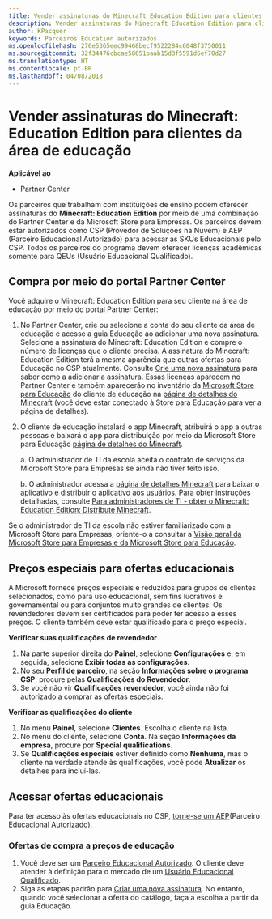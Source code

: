 ```yaml
---
title: Vender assinaturas do Minecraft Education Edition para clientes da área de educação
description: Vender assinaturas do Minecraft Education Edition para clientes da área de educação
author: KPacquer
keywords: Parceiros Education autorizados
ms.openlocfilehash: 276e5365eec99468becf9522284c6048f3750011
ms.sourcegitcommit: 32f34476cbcae58651baab15d3f5591d6ef70d27
ms.translationtype: HT
ms.contentlocale: pt-BR
ms.lasthandoff: 04/08/2018
---
```

# <a name="sell-minecraft-education-edition-subscriptions-to-education-customers"></a>Vender assinaturas do Minecraft: Education Edition para clientes da área de educação

**Aplicável ao**

-  Partner Center

Os parceiros que trabalham com instituições de ensino podem oferecer assinaturas do **Minecraft: Education Edition** por meio de uma combinação do Partner Center e da Microsoft Store para Empresas.  Os parceiros devem estar autorizados como CSP (Provedor de Soluções na Nuvem) e AEP (Parceiro Educacional Autorizado) para acessar as SKUs Educacionais pelo CSP.  Todos os parceiros do programa devem oferecer licenças acadêmicas somente para QEUs (Usuário Educacional Qualificado). 

## <a name="purchase-through-partner-center-portal"></a>Compra por meio do portal Partner Center 
Você adquire o Minecraft: Education Edition para seu cliente na área de educação por meio do portal Partner Center: 

  1.  No Partner Center, crie ou selecione a conta do seu cliente da área de educação e acesse a guia Educação ao adicionar uma nova assinatura.  Selecione a assinatura do Minecraft: Education Edition e compre o número de licenças que o cliente precisa. A assinatura do Minecraft: Education Edition terá a mesma aparência que outras ofertas para Educação no CSP atualmente. Consulte [Crie uma nova assinatura](create-a-new-subscription.md) para saber como a adicionar a assinatura. Essas licenças aparecem no Partner Center e também aparecerão no inventário da [Microsoft Store para Educação](https://educationstore.microsoft.com/en-us/store) do cliente de educação na [página de detalhes do Minecraft](https://educationstore.microsoft.com/en-us/store/details/minecraft-education-edition/9nblggh4r2r6) (você deve estar conectado à Store para Educação para ver a página de detalhes). 

  2.  O cliente de educação instalará o app Minecraft, atribuirá o app a outras pessoas e baixará o app para distribuição por meio da Microsoft Store para Educação [página de detalhes do Minecraft](https://educationstore.microsoft.com/en-us/store/details/minecraft-education-edition/9nblggh4r2r6). 

      a. O administrador de TI da escola aceita o contrato de serviços da Microsoft Store para Empresas se ainda não tiver feito isso. 

      b. O administrador acessa a [página de detalhes Minecraft](https://educationstore.microsoft.com/en-us/store/details/minecraft-education-edition/9nblggh4r2r6) para baixar o aplicativo e distribuir o aplicativo aos usuários. Para obter instruções detalhadas, consulte [Para administradores de TI - obter o Minecraft: Education Edition: Distribute Minecraft](https://docs.microsoft.com/education/windows/school-get-minecraft#distribute-minecraft).
    
  Se o administrador de TI da escola não estiver familiarizado com a Microsoft Store para Empresas, oriente-o a consultar a [Visão geral da Microsoft Store para Empresas e da Microsoft Store para Educação](https://docs.microsoft.com/microsoft-store/windows-store-for-business-overview). 

## <a name="special-pricing-for-education-offers"></a>Preços especiais para ofertas educacionais

A Microsoft fornece preços especiais e reduzidos para grupos de clientes selecionados, como para uso educacional, sem fins lucrativos e governamental ou para conjuntos muito grandes de clientes. Os revendedores devem ser certificados para poder ter acesso a esses preços. O cliente também deve estar qualificado para o preço especial.

**Verificar suas qualificações de revendedor**

1.  Na parte superior direita do **Painel**, selecione **Configurações** e, em seguida, selecione **Exibir todas as configurações**.
2.  No seu **Perfil de parceiro**, na seção **Informações sobre o programa CSP**, procure pelas **Qualificações do Revendedor**.
3.  Se você não vir **Qualificações revendedor**, você ainda não foi autorizado a comprar as ofertas especiais.

**Verificar as qualificações do cliente**

1.  No menu **Painel**, selecione **Clientes**. Escolha o cliente na lista.
2.  No menu do cliente, selecione **Conta**. Na seção **Informações da empresa**, procure por **Special qualifications**.
3.  Se **Qualificações especiais** estiver definido como **Nenhuma**, mas o cliente na verdade atende às qualificações, você pode **Atualizar** os detalhes para incluí-las.

## <a name="access-education-offers"></a>Acessar ofertas educacionais 

Para ter acesso às ofertas educacionais no CSP, [torne-se um AEP](http://go.microsoft.com/fwlink/p/?LinkId=808781)(Parceiro Educacional Autorizado).

### <a name="purchase-offers-at-education-pricing"></a>Ofertas de compra a preços de educação

1. Você deve ser um [Parceiro Educacional Autorizado](http://go.microsoft.com/fwlink/p/?LinkId=808781).
O cliente deve atender à definição para o mercado de um [Usuário Educacional Qualificado](http://go.microsoft.com/fwlink/p/?LinkId=808795).
2. Siga as etapas padrão para [Criar uma nova assinatura](create-a-new-subscription.md). No entanto, quando você selecionar a oferta do catálogo, faça a escolha a partir da guia Educação.






<!-- ## Purchase through Partner Center API 

To help your education customers buy and deploy Minecraft: Education Edition through the Partner Center API:
  
  1.  See [Create an order](https://msdn.microsoft.com/library/partnercenter/mt634667.aspx(d=robot)) to learn how to use the Partner Center API to buy the desired number of licenses of Minecraft: Education Edition subscription.  Be sure to use the following Offer ID:  
     
      "OfferId": "EE10CBD2-7A12-45DE-BE11-0C2C7C6EEEB1"
     
      See [Get a list of subscriptions by ID](https://msdn.microsoft.com/library/partnercenter/mt683489.aspx) to learn how to see these licenses.  Note that these will also appear in the education customer’s [Microsoft Store for Business](https://www.microsoft.com/business-store) inventory under the [Minecraft details page](https://businessstore.microsoft.com/en-us/app-detail/9NBLGGH4R2R6/0016/00000000000000000000000000000000/online) (you must be logged into Store for Business to see this page).    

  2. Direct your education customer to distribute Minecraft through the Microsoft Store for Business [Minecraft details page](https://businessstore.microsoft.com/en-us/app-detail/9NBLGGH4R2R6/0016/00000000000000000000000000000000/online). Through Microsoft Store for Business, they can install the app, assign the app to others, and download the app to distribute. (Currently, Partner Center doesn't support these tasks.) 

     a. The school’s IT admin accepts the Microsoft Store for Business services agreement if they haven’t already.
    
     b. The admin goes to the Minecraft details page to download the app and distribute the app to users. For detailed instructions, see [For IT administrators - get Minecraft: Education Edition: Distribute Minecraft](https://docs.microsoft.com/education/windows/school-get-minecraft#distribute-minecraft). 

  If the school’s IT admin is not familiar with Microsoft Store for Business, direct them to [Microsoft Store for Business overview](https://docs.microsoft.com/microsoft-store/windows-store-for-business-overview). 

-->